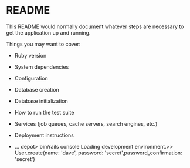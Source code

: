 # README

This README would normally document whatever steps are necessary to get the
application up and running.

Things you may want to cover:

* Ruby version

* System dependencies

* Configuration

* Database creation

* Database initialization

* How to run the test suite

* Services (job queues, cache servers, search engines, etc.)

* Deployment instructions

* ...
​depot>​​ ​​bin/rails​​ ​​console​
Loading development environment.
​>>​​ ​​User.create(name:​​ ​​'dave'​​,​​ ​​password:​​ ​​'secret'​​,​​ ​​password_confirmation:​​ ​​'secret')
